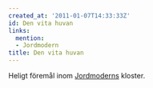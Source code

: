 ```yaml
---
created_at: '2011-01-07T14:33:33Z'
id: Den vita huvan
links:
  mention:
  - Jordmodern
title: Den vita huvan
---
```


Heligt föremål inom [Jordmoderns] kloster.

  [Jordmoderns]: Jordmodern

